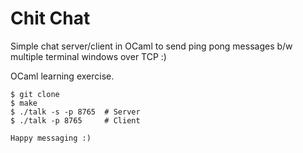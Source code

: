 # Chit Chat

Simple chat server/client in OCaml to send ping pong messages b/w multiple
terminal windows over TCP :)

OCaml learning exercise.

    $ git clone
    $ make
    $ ./talk -s -p 8765  # Server
    $ ./talk -p 8765     # Client

    Happy messaging :)
